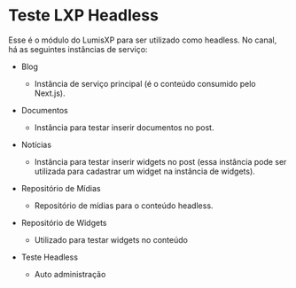 # Teste LXP Headless
Esse é o módulo do LumisXP para ser utilizado como headless.
No canal, há as seguintes instâncias de serviço:

- Blog
	- Instância de serviço principal (é o conteúdo consumido pelo Next.js).

- Documentos
	- Instância para testar inserir documentos no post.

- Notícias
	- Instância para testar inserir widgets no post (essa instância pode ser utilizada para cadastrar um widget na instância de widgets).

- Repositório de Mídias
	- Repositório de mídias para o conteúdo headless.

- Repositório de Widgets
	- Utilizado para testar widgets no conteúdo

- Teste Headless
	- Auto administração